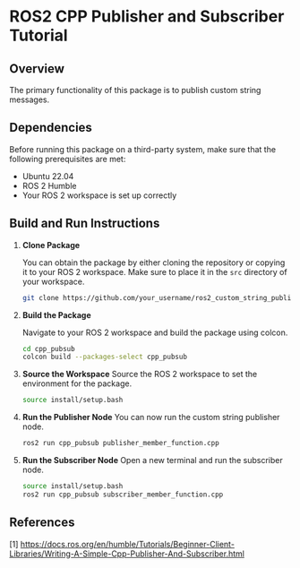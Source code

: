 # ROS2 CPP Publisher and Subscriber Tutorial

## Overview

The primary functionality of this package is to publish custom string messages.

## Dependencies

Before running this package on a third-party system, make sure that the following prerequisites are met:

- Ubuntu 22.04
- ROS 2 Humble
- Your ROS 2 workspace is set up correctly

## Build and Run Instructions

1. **Clone Package**

   You can obtain the package by either cloning the repository or copying it to your ROS 2 workspace. Make sure to place it in the `src` directory of your workspace.

   ```sh
   git clone https://github.com/your_username/ros2_custom_string_publisher.git
   ```

2. **Build the Package**

    Navigate to your ROS 2 workspace and build the package using colcon.

    ```sh
    cd cpp_pubsub
    colcon build --packages-select cpp_pubsub
    ```

3. **Source the Workspace**
    Source the ROS 2 workspace to set the environment for the package.

    ```sh
    source install/setup.bash
    ```

4. **Run the Publisher Node**
    You can now run the custom string publisher node.

    ```sh
    ros2 run cpp_pubsub publisher_member_function.cpp
    ```

5. **Run the Subscriber Node**
    Open a new terminal and run the subscriber node.

    ```sh
    source install/setup.bash
    ros2 run cpp_pubsub subscriber_member_function.cpp
    ```

## References

[1] <https://docs.ros.org/en/humble/Tutorials/Beginner-Client-Libraries/Writing-A-Simple-Cpp-Publisher-And-Subscriber.html>
